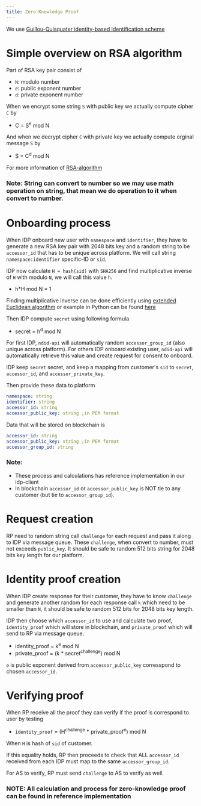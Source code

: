 ```yaml
---
title: Zero Knowledge Proof
---
```


We use [Guillou-Quisquater identity-based identification scheme](https://flylib.com/books/en/3.230.1.96/1/)

# Simple overview on RSA algorithm

Part of RSA key pair consist of
* `N`: modulo number
* `e`: public exponent number
* `d`: private exponent number

When we encrypt some string `S` with public key we actually compute cipher `C` by
* C = S<sup>e</sup> mod N

And when we decrypt cipher `C` with private key we actually compute orginal message `S` by
* S = C<sup>d</sup> mod N

For more information of [RSA-algorithm](https://en.wikipedia.org/wiki/RSA_(cryptosystem))

### Note: String can convert to number so we may use math operation on string, that mean we do operation to it when convert to number.

# Onboarding process

When IDP onboard new user with `namespace` and `identifier`, they have to generate a new RSA key pair with 2048 bits key and a random string to be `accessor_id` that has to be unique across platform.
We will call string `namespace:identifier` specific-ID or `sid`.

IDP now calculate `H = hash(sid)` with `SHA256` and find multiplicative inverse of `H` with modulo `N`, we will call this value `h`.
* h*H mod N = 1

Finding multiplicative inverse can be done efficiently using [extended Euclidean algorithm](https://en.wikipedia.org/wiki/Extended_Euclidean_algorithm) or example in Python can be found [here](https://stackoverflow.com/questions/4798654/modular-multiplicative-inverse-function-in-python)

Then IDP compute `secret` using following formula 
* secret = h<sup>d</sup> mod N

For first IDP, `ndid-api` will automatically random `accessor_group_id` (also unique across platform).
For others IDP onboard existing user, `ndid-api` will automatically retrieve this value and create request for consent to onboard.

IDP keep `secret` secret, and keep a mapping from customer's `sid` to `secret`, `accessor_id`, and `accessor_private_key`.

Then provide these data to platform
```yaml
namespace: string
identifier: string
accessor_id: string
accessor_public_key: string ;in PEM format
``` 

Data that will be stored on blockchain is
```yaml
accessor_id: string
accessor_public_key: string ;in PEM format
accessor_group_id: string
``` 

### Note: 
* These process and calculations has reference implementation in our idp-client
* In blockchain `accessor_id` or `accessor_public_key` is NOT tie to any customer (but tie to `accessor_group_id`).

# Request creation

RP need to random string call `challenge` for each request and pass it along to IDP via message queue. These `challenge`, when convert to number, must not exceeds `public_key`.
It should be safe to random 512 bits string for 2048 bits key length for our platform.

# Identity proof creation

When IDP create response for their customer, they have to know `challenge` and generate another random for each response call `k`
which need to be smaller than `N`, it should be safe to random 512 bits for 2048 bits key length.

IDP then choose which `accessor_id` to use and calculate two proof, `identity_proof` which will store in blockchain, and `private_proof` which will send to RP via message queue.

* identity_proof = k<sup>e</sup> mod N
* private_proof = (k * secret<sup>challenge</sup>) mod N

`e` is public exponent derived from `accessor_public_key` corresspond to chosen `accessor_id`.

# Verifying proof

When RP receive all the proof they can verify if the proof is correspond to user by testing

* `identity_proof` = (H<sup>challenge</sup> * private_proof<sup>e</sup>) mod N

When `H` is hash of `sid` of customer.

If this equality holds, RP then proceeds to check that ALL `accessor_id` received from each IDP must map to the same `accessor_group_id`.

For AS to verify, RP must send `challenge` to AS to verify as well.

### NOTE: All calculation and process for zero-knowledge proof can be found in reference implementation
